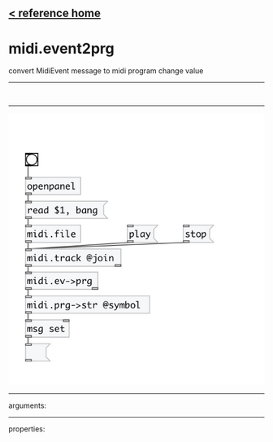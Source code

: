 [< reference home](index.html)
---

# midi.event2prg


convert MidiEvent message to midi program change value

---

<br>


---


![example](examples/midi.event2prg-example.jpg)

---
arguments:


---
properties:


